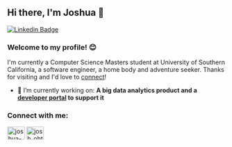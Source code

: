 ## Hi there, I'm Joshua 👋
[![Linkedin Badge](https://img.shields.io/badge/-Joshua%20Oti-blue?style=flat-square&logo=Linkedin&logoColor=white&link=https://www.linkedin.com/in/joshua-oti/)](https://www.linkedin.com/in/joshua-oti/)

### Welcome to my profile! 😊 

I'm currently a Computer Science Masters student at University of Southern California, a software engineer, a home body and adventure seeker. Thanks for visiting and I'd love to [connect](https://www.linkedin.com/in/joshua-oti/)!

- 🔭 I’m currently working on: **A big data analytics product and a [developer portal](https://github.com/joshoti/DevPortalX) to support it**

<h3 align="left">Connect with me:</h3>
<p align="left">
<a href="https://www.linkedin.com/in/joshua-oti/" target="blank"><img align="center" src="https://raw.githubusercontent.com/rahuldkjain/github-profile-readme-generator/master/src/images/icons/Social/linked-in-alt.svg" alt="joshua-oti" height="30" width="40" /></a>
<a href="https://instagram.com/josh_ohtee" target="blank"><img align="center" src="https://raw.githubusercontent.com/rahuldkjain/github-profile-readme-generator/master/src/images/icons/Social/instagram.svg" alt="josh_ohtee" height="30" width="40" /></a>
</p>

<!--
**joshoti/joshoti** is a ✨ _special_ ✨ repository because its `README.md` (this file) appears on your GitHub profile.

Here are some ideas to get you started:

- 🔭 I’m currently working on ...
- 🌱 I’m currently learning ...
- 👯 I’m looking to collaborate on ...
- 🤔 I’m looking for help with ...
- 💬 Ask me about ...
- 📫 How to reach me: ...
- 😄 Pronouns: ...
- ⚡ Fun fact: ...
-->
